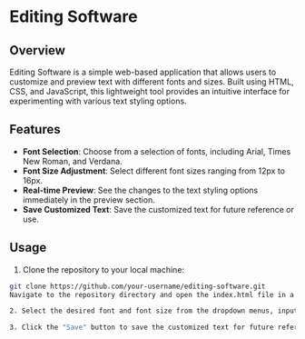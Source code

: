 # Editing Software

## Overview

Editing Software is a simple web-based application that allows users to customize and preview text with different fonts and sizes. Built using HTML, CSS, and JavaScript, this lightweight tool provides an intuitive interface for experimenting with various text styling options.

## Features

- **Font Selection**: Choose from a selection of fonts, including Arial, Times New Roman, and Verdana.
- **Font Size Adjustment**: Select different font sizes ranging from 12px to 16px.
- **Real-time Preview**: See the changes to the text styling options immediately in the preview section.
- **Save Customized Text**: Save the customized text for future reference or use.

## Usage

  1. Clone the repository to your local machine:
   ```bash
   git clone https://github.com/your-username/editing-software.git
   Navigate to the repository directory and open the index.html file in a web browser.

  2. Select the desired font and font size from the dropdown menus, input text in the text field, and observe the preview section to see the text with the selected styling options.

  3. Click the "Save" button to save the customized text for future reference.
